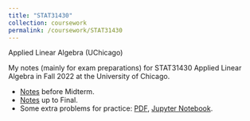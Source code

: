 ```yaml
---
title: "STAT31430"
collection: coursework
permalink: /coursework/STAT31430
---
```


Applied Linear Algebra (UChicago)

My notes (mainly for exam preparations) for STAT31430 Applied Linear Algebra in Fall 2022 at the University of Chicago.

- <a href="https://ericsclee.github.io/files/STAT31430_Mid.pdf" target="_blank">Notes</a> before Midterm.
- <a href="https://ericsclee.github.io/files/STAT31430_Final.pdf" target="_blank">Notes</a> up to Final.
- Some extra problems for practice: <a href="https://ericsclee.github.io/files/Extra Problems.pdf" target="_blank">PDF</a>, <a href="https://github.com/ericsclee/ericsclee.github.io/blob/master/files/Extra%20Problems.ipynb" target="_blank">Jupyter Notebook</a>.
